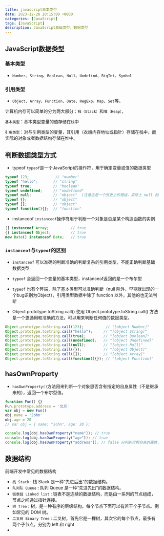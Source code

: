 ```yaml
---
title: javascript基本类型
date: 2023-12-28 20:15:00 +0800
categories: [JavaScript]
tags: [JavaScript]
description: JavaScript基础类型，数据类型
---
```


## JavaScript数据类型

### 基本类型
- `Number`、`String`、`Boolean`、`Null`、`Undefind`、`BigInt`、`Symbol`

### 引用类型
- `Object`、`Array`、`Function`、`Date`、`RegExp`、`Map`、`Set`等。

计算机内存可以简单的分为两大部分：`栈（Stack）`和`堆（Heap）`，

`基本类型`：基本类型变量的值存储在`栈`中

`引用类型`：对与引用类型的变量，其引用（衣蛾内存地址或指针）存储在栈中，而实际的对象或者数据结构存储在堆中。

## 判断数据类型方式
- typeof
`typeof`是一个JavaScript的操作符，用于确定变量或值的数据类型

```js
typeof 123;            // "number"
typeof "hello";       // "string"
typeof true;          // "boolean"
typeof undefined;     // "undefined"
typeof null;          // "object"  (注意这是一个历史上的错误，实际上 null 的类型是 "object")
typeof {};            // "object"
typeof [];            // "object"
typeof function(){};  // "function"

```

- instanceof
`instanceof`操作符用于判断一个对象是否是某个构造函数的实例

```js
[] instanceof Array;          // true
{} instanceof Object;         // true
new Date() instanceof Date;   // true

```

### `instanceof`与`typeof`的区别
- `instanceof` 可以准确的判断准确的判断复杂的引用类型，不能正确判断基础数据类型
- `typeof` 会返回一个变量的基本类型，instanceof返回的是一个布尔型
- `typeof` 也有个弊端，除了基本类型可以准确判断（null 除外，早期就出现的一个bug识别为Object），引用类型数据中除了 function 以外，其他的也无法判断


- Object.prototype.toString.call() 
使用 Object.prototype.toString.call() 方法是一个更通用和准确的方法，可以用来判断任何值的数据类型。

```js
Object.prototype.toString.call(123);          // "[object Number]"
Object.prototype.toString.call("hello");     // "[object String]"
Object.prototype.toString.call(true);        // "[object Boolean]"
Object.prototype.toString.call(undefined);   // "[object Undefined]"
Object.prototype.toString.call(null);        // "[object Null]"
Object.prototype.toString.call({});          // "[object Object]"
Object.prototype.toString.call([]);          // "[object Array]"
Object.prototype.toString.call(function(){}); // "[object Function]"

```






## hasOwnProperty
- `hasOwnProperty()`方法用来判断一个对象思否含有指定的自身属性（不是继承来的），返回一个布尔型值。

```js
function Fun() {}
Fun.prototype.address = '北京'
var obj = new Fun()
obj.name = 'John'
obj.age = 20
// var obj = { name: "John", age: 20 };

console.log(obj.hasOwnProperty("name")); // true
console.log(obj.hasOwnProperty("age")); // true
console.log(obj.hasOwnProperty("address")); // false 只判断实例自身的属性，继承来的属性返回 false
```

## 数据结构
前端开发中常见的数据结构
- `栈 Stack` : 栈 Stack 是一种“先进后出”的数据结构。
- `队列队 Queue` : 队列 Queue 是一种“先进先出”的数据结构。
- `链表链 Linked list` : 链表不是连续的数据结构，而是由一系列的节点组成，节点之间通过指针连接。
- `树 Tree` : 树，是一种有序的层级结构。每个节点下面可以有若干个子节点。例如常见的 DOM 树。
- `二叉树 Binary Tree` : 二叉树，首先它是一棵树，其次它的每个节点，最多有两个子节点，分别为 left 和 right
- 

